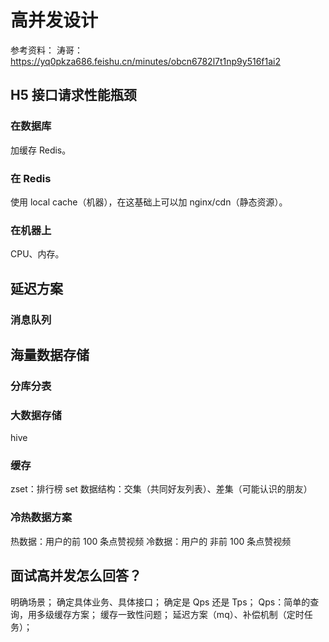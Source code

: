 # 高并发设计

参考资料：
涛哥：
https://yq0pkza686.feishu.cn/minutes/obcn6782l7t1np9y516f1ai2

## H5 接口请求性能瓶颈

### 在数据库

加缓存 Redis。

### 在 Redis

使用 local cache（机器），在这基础上可以加 nginx/cdn（静态资源）。

### 在机器上

CPU、内存。

## 延迟方案

### 消息队列

## 海量数据存储

### 分库分表

### 大数据存储

hive

### 缓存

zset：排行榜
set 数据结构：交集（共同好友列表）、差集（可能认识的朋友）

### 冷热数据方案

热数据：用户的前 100 条点赞视频
冷数据：用户的 非前 100 条点赞视频

## 面试高并发怎么回答？

明确场景；
确定具体业务、具体接口；
确定是 Qps 还是 Tps；
Qps：简单的查询，用多级缓存方案；
缓存一致性问题；
延迟方案（mq）、补偿机制（定时任务）；

